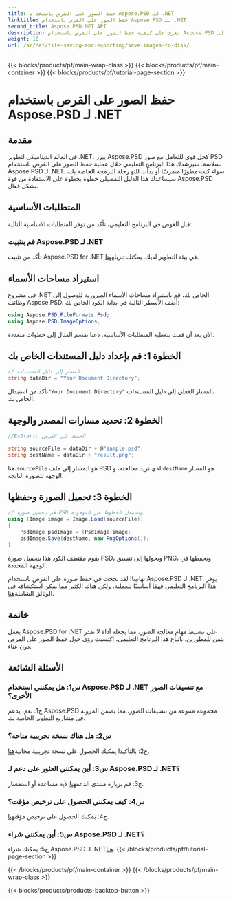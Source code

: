 ```yaml
---
title: حفظ الصور على القرص باستخدام Aspose.PSD لـ .NET
linktitle: حفظ الصور على القرص باستخدام Aspose.PSD لـ .NET
second_title: Aspose.PSD.NET API
description: تعرف على كيفية حفظ الصور على القرص باستخدام Aspose.PSD لـ .NET. اتبع هذا الدليل التفصيلي خطوة بخطوة لمعالجة الصور بكفاءة.
weight: 10
url: /ar/net/file-saving-and-exporting/save-images-to-disk/
---
```


{{< blocks/products/pf/main-wrap-class >}}
{{< blocks/products/pf/main-container >}}
{{< blocks/products/pf/tutorial-page-section >}}

# حفظ الصور على القرص باستخدام Aspose.PSD لـ .NET

## مقدمة

في العالم الديناميكي لتطوير .NET، يبرز Aspose.PSD كحل قوي للتعامل مع صور PSD بسلاسة. سيرشدك هذا البرنامج التعليمي خلال عملية حفظ الصور على القرص باستخدام Aspose.PSD لـ .NET. سواء كنت مطورًا متمرسًا أو بدأت للتو رحلة البرمجة الخاصة بك، سيساعدك هذا الدليل التفصيلي خطوة بخطوة على الاستفادة من قوة Aspose.PSD بشكل فعال.

## المتطلبات الأساسية

قبل الغوص في البرنامج التعليمي، تأكد من توفر المتطلبات الأساسية التالية:

### قم بتثبيت Aspose.PSD لـ .NET

 تأكد من تثبيت Aspose.PSD for .NET في بيئة التطوير لديك. يمكنك تنزيله[هنا](https://releases.aspose.com/psd/net/).

## استيراد مساحات الأسماء

في مشروع .NET الخاص بك، قم باستيراد مساحات الأسماء الضرورية للوصول إلى وظائف Aspose.PSD. أضف الأسطر التالية في بداية الكود الخاص بك:

```csharp
using Aspose.PSD.FileFormats.Psd;
using Aspose.PSD.ImageOptions;
```

الآن بعد أن قمت بتغطية المتطلبات الأساسية، دعنا نقسم المثال إلى خطوات متعددة.

## الخطوة 1: قم بإعداد دليل المستندات الخاص بك

```csharp
// المسار إلى دليل المستندات.
string dataDir = "Your Document Directory";
```

 تأكد من استبدال`"Your Document Directory"` بالمسار الفعلي إلى دليل المستندات الخاص بك.

## الخطوة 2: تحديد مسارات المصدر والوجهة

```csharp
//ExStart: الحفظ على القرص

string sourceFile = dataDir + @"sample.psd";
string destName = dataDir + "result.png";
```

 هنا،`sourceFile` هو المسار إلى ملف PSD الذي تريد معالجته، و`destName` هو المسار الوجهة للصورة الناتجة.

## الخطوة 3: تحميل الصورة وحفظها

```csharp
// قم بتحميل صورة PSD واستبدل الخطوط غير الموجودة.
using (Image image = Image.Load(sourceFile))
{
    PsdImage psdImage = (PsdImage)image;
    psdImage.Save(destName, new PngOptions());
}
```

يقوم مقتطف الكود هذا بتحميل صورة PSD، ويحولها إلى تنسيق PNG، ويحفظها في الوجهة المحددة.

 تهانينا! لقد نجحت في حفظ صورة على القرص باستخدام Aspose.PSD لـ .NET. يوفر هذا البرنامج التعليمي فهمًا أساسيًا للعملية، ولكن هناك الكثير مما يمكن استكشافه في الوثائق الشاملة[هنا](https://reference.aspose.com/psd/net/).

## خاتمة

يعمل Aspose.PSD for .NET على تبسيط مهام معالجة الصور، مما يجعله أداة لا تقدر بثمن للمطورين. باتباع هذا البرنامج التعليمي، اكتسبت رؤى حول حفظ الصور على القرص دون عناء.

## الأسئلة الشائعة

### س1: هل يمكنني استخدام Aspose.PSD لـ .NET مع تنسيقات الصور الأخرى؟

ج1: نعم، يدعم Aspose.PSD مجموعة متنوعة من تنسيقات الصور، مما يضمن المرونة في مشاريع التطوير الخاصة بك.

### س2: هل هناك نسخة تجريبية متاحة؟

 ج2: بالتأكيد! يمكنك الحصول على نسخة تجريبية مجانية[هنا](https://releases.aspose.com/).

### س3: أين يمكنني العثور على دعم لـ Aspose.PSD لـ .NET؟

 ج3: قم بزيارة منتدى الدعم[هنا](https://forum.aspose.com/c/psd/34) لأية مساعدة أو استفسار.

### س4: كيف يمكنني الحصول على ترخيص مؤقت؟

 ج4: يمكنك الحصول على ترخيص مؤقت[هنا](https://purchase.aspose.com/temporary-license/).

### س5: أين يمكنني شراء Aspose.PSD لـ .NET؟

 ج5: يمكنك شراء Aspose.PSD لـ .NET[هنا](https://purchase.aspose.com/buy).
{{< /blocks/products/pf/tutorial-page-section >}}

{{< /blocks/products/pf/main-container >}}
{{< /blocks/products/pf/main-wrap-class >}}

{{< blocks/products/products-backtop-button >}}
